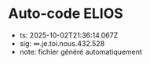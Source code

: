 # Auto-code ELIOS
- ts: 2025-10-02T21:36:14.067Z
- sig: ∞.je.toi.nous.432.528
- note: fichier généré automatiquement